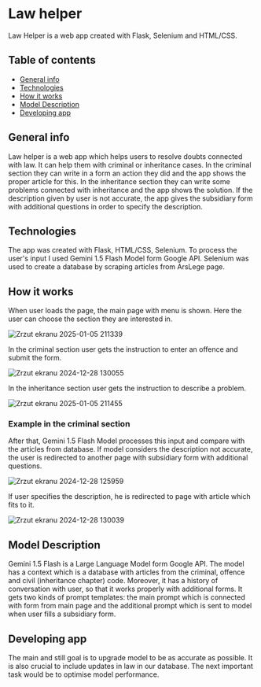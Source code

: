 # Law helper
Law Helper is a web app created with Flask, Selenium and HTML/CSS.

## Table of contents
* [General info](#general-info)
* [Technologies](#technologies)
* [How it works](#how-it-works)
* [Model Description](#model-description)
* [Developing app](#developing-app)

## General info
Law helper is a web app which helps users to resolve doubts connected with law. It can help them with criminal or inheritance cases. In the criminal section they can write in a form an action they did and the app shows the proper article for this. In the inheritance section they can write some problems connected with inheritance and the app shows the solution. If the description given by user is not accurate, the app gives the subsidiary form with additional questions
in order to specify the description.

## Technologies
The app was created with Flask, HTML/CSS, Selenium. To process the user's input I used Gemini 1.5 Flash Model form Google API. Selenium
was used to create a database by scraping articles from ArsLege page.

## How it works
When user loads the page, the main page with menu is shown. Here the user can choose the section they are interested in.

![Zrzut ekranu 2025-01-05 211339](https://github.com/user-attachments/assets/ff663f43-005d-4079-8b7b-d7695d85d441)

In the criminal section user gets the instruction to enter an offence and submit the form.

![Zrzut ekranu 2024-12-28 130055](https://github.com/user-attachments/assets/696c4d57-706a-490e-ad59-c68ace0e2536)

In the inheritance section user gets the instruction to describe a problem.

![Zrzut ekranu 2025-01-05 211455](https://github.com/user-attachments/assets/fbd17b79-3f00-4bdd-b854-c0d4004fc1cc)

### Example in the criminal section
After that, Gemini 1.5 Flash Model processes this input and compare with the articles from database. If model considers the description
not accurate, the user is redirected to another page with subsidiary form with additional questions.

![Zrzut ekranu 2024-12-28 125959](https://github.com/user-attachments/assets/418a7b3c-738f-4472-a546-601fe8a6b6da)

If user specifies the description, he is redirected to page with article which fits to it.

![Zrzut ekranu 2024-12-28 130039](https://github.com/user-attachments/assets/b5a5e2b5-1dcd-446c-b65c-43573765528a)


## Model Description
Gemini 1.5 Flash is a Large Language Model form Google API. The model has a context which is a database with articles from the criminal, offence and civil (inheritance chapter) code. Moreover, it has a history of conversation with user, so that it works properly with additional forms. It gets two kinds of prompt templates: the main prompt which is connected with form from main page and the additional prompt which is sent to model when user fills a subsidiary form.

## Developing app
The main and still goal is to upgrade model to be as accurate as possible. It is also crucial to include updates in law in our database.
The next important task would be to optimise model performance.
